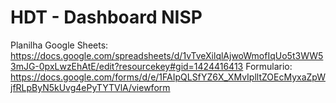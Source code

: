 # HDT - Dashboard NISP

Planilha Google Sheets: <https://docs.google.com/spreadsheets/d/1vTveXilqlAjwoWmofIqUo5t3WW53mJG-0pxLwzEhAtE/edit?resourcekey#gid=1424416413>
Formulario: <https://docs.google.com/forms/d/e/1FAIpQLSfYZ6X_XMvIplltZOEcMyxaZpWjfRLpByN5kUvg4ePyTYTVlA/viewform>
